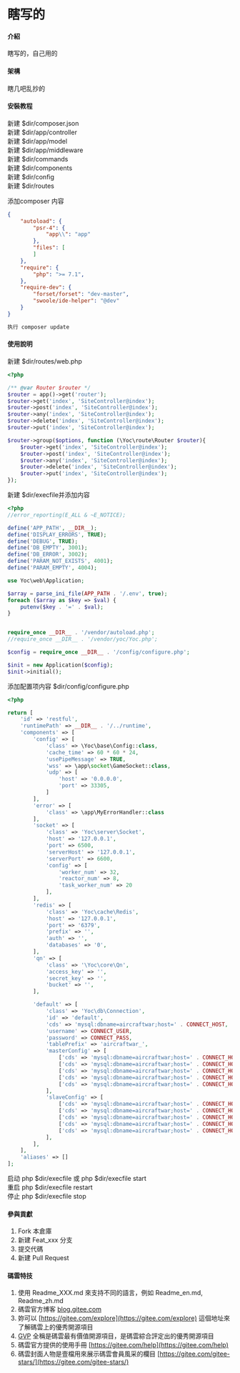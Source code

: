 # 瞎写的

#### 介紹
瞎写的，自己用的

#### 架構
瞎几吧乱抄的

#### 安裝教程
新建 $dir/composer.json  
新建 $dir/app/controller  
新建 $dir/app/model  
新建 $dir/app/middleware  
新建 $dir/commands  
新建 $dir/components  
新建 $dir/config  
新建 $dir/routes  

添加composer 内容  
```json
{
	"autoload": {
		"psr-4": {
			"app\\": "app"
		},
		"files": [
		]
	},
	"require": {
		"php": ">= 7.1",
	},
	"require-dev": {
		"forset/forset": "dev-master",
		"swoole/ide-helper": "@dev"
	}
}

```


```bash
执行 composer update
```

#### 使用說明

新建 $dir/routes/web.php
```php
<?php

/** @var Router $router */
$router = app()->get('router');
$router->get('index', 'SiteController@index');
$router->post('index', 'SiteController@index');
$router->any('index', 'SiteController@index');
$router->delete('index', 'SiteController@index');
$router->put('index', 'SiteController@index');

$router->group($options, function (\Yoc\route\Router $router){
    $router->get('index', 'SiteController@index');
    $router->post('index', 'SiteController@index');
    $router->any('index', 'SiteController@index');
    $router->delete('index', 'SiteController@index');
    $router->put('index', 'SiteController@index');
});

```

新建 $dir/execfile并添加内容
```php
<?php
//error_reporting(E_ALL & ~E_NOTICE);

define('APP_PATH', __DIR__);
define('DISPLAY_ERRORS', TRUE);
define('DEBUG', TRUE);
define('DB_EMPTY', 3001);
define('DB_ERROR', 3002);
define('PARAM_NOT_EXISTS', 4001);
define('PARAM_EMPTY', 4004);

use Yoc\web\Application;

$array = parse_ini_file(APP_PATH . '/.env', true);
foreach ($array as $key => $val) {
	putenv($key . '=' . $val);
}


require_once __DIR__ . '/vendor/autoload.php';
//require_once __DIR__ . '/vendor/yoc/Yoc.php';

$config = require_once __DIR__ . '/config/configure.php';

$init = new Application($config);
$init->initial();
```

添加配置项内容 $dir/config/configure.php
```php
<?php

return [
	'id' => 'restful',
	'runtimePath' => __DIR__ . '/../runtime',
	'components' => [
		'config' => [
			'class' => \Yoc\base\Config::class,
			'cache_time' => 60 * 60 * 24,
			'usePipeMessage' => TRUE,
			'wss' => \app\socket\GameSocket::class,
			'udp' => [
				'host' => '0.0.0.0',
				'port' => 33305,
			]
		],
		'error' => [
			'class' => \app\MyErrorHandler::class
		],
		'socket' => [
			'class' => 'Yoc\server\Socket',
			'host' => '127.0.0.1',
			'port' => 6500,
			'serverHost' => '127.0.0.1',
			'serverPort' => 6600,
			'config' => [
				'worker_num' => 32,
				'reactor_num' => 8,
				'task_worker_num' => 20
			],
		],
		'redis' => [
			'class' => 'Yoc\cache\Redis',
			'host' => '127.0.0.1',
			'port' => '6379',
			'prefix' => '',
			'auth' => '',
			'databases' => '0',
		],
		'qn' => [
			'class' => '\Yoc\core\Qn',
			'access_key' => '',
			'secret_key' => '',
			'bucket' => '',
		],

		'default' => [
			'class' => 'Yoc\db\Connection',
			'id' => 'default',
			'cds' => 'mysql:dbname=aircraftwar;host=' . CONNECT_HOST,
			'username' => CONNECT_USER,
			'password' => CONNECT_PASS,
			'tablePrefix' => 'aircraftwar_',
			'masterConfig' => [
				['cds' => 'mysql:dbname=aircraftwar;host=' . CONNECT_HOST, 'username' => CONNECT_USER, 'password' => CONNECT_PASS,],
				['cds' => 'mysql:dbname=aircraftwar;host=' . CONNECT_HOST, 'username' => CONNECT_USER, 'password' => CONNECT_PASS,],
				['cds' => 'mysql:dbname=aircraftwar;host=' . CONNECT_HOST, 'username' => CONNECT_USER, 'password' => CONNECT_PASS,],
				['cds' => 'mysql:dbname=aircraftwar;host=' . CONNECT_HOST, 'username' => CONNECT_USER, 'password' => CONNECT_PASS,],
				['cds' => 'mysql:dbname=aircraftwar;host=' . CONNECT_HOST, 'username' => CONNECT_USER, 'password' => CONNECT_PASS,],
			],
			'slaveConfig' => [
				['cds' => 'mysql:dbname=aircraftwar;host=' . CONNECT_HOST, 'username' => CONNECT_USER, 'password' => CONNECT_PASS,],
				['cds' => 'mysql:dbname=aircraftwar;host=' . CONNECT_HOST, 'username' => CONNECT_USER, 'password' => CONNECT_PASS,],
				['cds' => 'mysql:dbname=aircraftwar;host=' . CONNECT_HOST, 'username' => CONNECT_USER, 'password' => CONNECT_PASS,],
				['cds' => 'mysql:dbname=aircraftwar;host=' . CONNECT_HOST, 'username' => CONNECT_USER, 'password' => CONNECT_PASS,],
				['cds' => 'mysql:dbname=aircraftwar;host=' . CONNECT_HOST, 'username' => CONNECT_USER, 'password' => CONNECT_PASS,],
			],
		],
	],
	'aliases' => []
];

```

启动  php $dir/execfile 或 php $dir/execfile start  
重启  php $dir/execfile restart   
停止  php $dir/execfile stop   



#### 參與貢獻

1. Fork 本倉庫
2. 新建 Feat_xxx 分支
3. 提交代碼
4. 新建 Pull Request


#### 碼雲特技

1. 使用 Readme\_XXX.md 來支持不同的語言，例如 Readme\_en.md, Readme\_zh.md
2. 碼雲官方博客 [blog.gitee.com](https://blog.gitee.com)
3. 妳可以 [https://gitee.com/explore](https://gitee.com/explore) 這個地址來了解碼雲上的優秀開源項目
4. [GVP](https://gitee.com/gvp) 全稱是碼雲最有價值開源項目，是碼雲綜合評定出的優秀開源項目
5. 碼雲官方提供的使用手冊 [https://gitee.com/help](https://gitee.com/help)
6. 碼雲封面人物是壹檔用來展示碼雲會員風采的欄目 [https://gitee.com/gitee-stars/](https://gitee.com/gitee-stars/)
